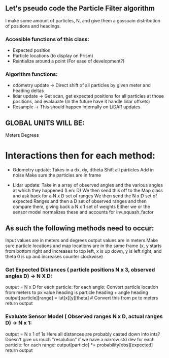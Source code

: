 ## Let's pseudo code the Particle Filter algorithm

I make some amount of particles, N, and give them a gassuain distribution of positions and headings.

### Accesible functions of this class:
- Expected position
- Particle locations (to display on Prism)
- Reintialize around a point (For ease of development?)

### Algorithm functions:
- odometry update -> Direct shift of all particles by given meter and heading deltas
- lidar update -> Get scan, get expected positions for all particles at those positions, and evalauate
(In the future have it handle lidar offsets)
- Resample -> This should happen internally on LiDAR updates

## GLOBAL UNITS WILL BE:
Meters
Degrees

# Interactions then for each method:
- Odometry update:
Takes in a dx, dy, dtheta
Shift all particles
Add in noise
Make sure the particles are in frame

- Lidar update:
Take in a array of observed angles and the various angles at which they happened (Len: D)
We then send this off to the Map class and ask back for a N x D set of ranges
We then send the N x D set of expected Ranges and then a D set of observed ranges and then compare them, giving back a N x 1 set of weights
Either we or the sensor model normalizes these and accounts for inv_squash_factor

## As such the following methods need to occur:
Input values are in meters and degrees
output values are in meters
Make sure particle locations and map locations are in the same frame 
(x, y starts from bottom right and increases to top left,
x is up down, y is left right, and theta 0 is up and increases counter clockwise)

### Get Expected Distances ( particle positions N x 3, observed angles D) -> N X D:
output = N x D
for each particle:
  for each angle:
    Convert particle location from meters to px value
    heading is particle heading + angle heading
    output[particle][range] = lut[x][y][theta] # Convert this from px to meters
return output 

### Evaluate Sensor Model ( Observed ranges N x D, actual ranges D) -> N x 1:
output = N x 1 of 1s
Here all distances are probably casted down into ints? Doesn't give us much "resolution" if we have a narrow std dev
for each particle:
  for each range:
    output[particle] *= probability[obs][expected]
return output


